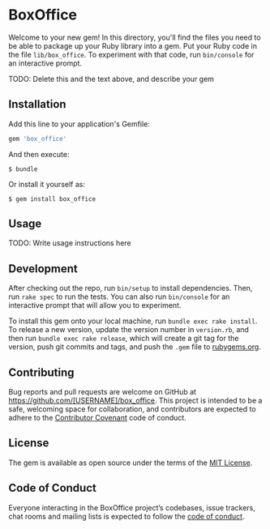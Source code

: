 # BoxOffice

Welcome to your new gem! In this directory, you'll find the files you need to be able to package up your Ruby library into a gem. Put your Ruby code in the file `lib/box_office`. To experiment with that code, run `bin/console` for an interactive prompt.

TODO: Delete this and the text above, and describe your gem

## Installation

Add this line to your application's Gemfile:

```ruby
gem 'box_office'
```

And then execute:

    $ bundle

Or install it yourself as:

    $ gem install box_office

## Usage

TODO: Write usage instructions here

## Development

After checking out the repo, run `bin/setup` to install dependencies. Then, run `rake spec` to run the tests. You can also run `bin/console` for an interactive prompt that will allow you to experiment.

To install this gem onto your local machine, run `bundle exec rake install`. To release a new version, update the version number in `version.rb`, and then run `bundle exec rake release`, which will create a git tag for the version, push git commits and tags, and push the `.gem` file to [rubygems.org](https://rubygems.org).

## Contributing

Bug reports and pull requests are welcome on GitHub at https://github.com/[USERNAME]/box_office. This project is intended to be a safe, welcoming space for collaboration, and contributors are expected to adhere to the [Contributor Covenant](http://contributor-covenant.org) code of conduct.

## License

The gem is available as open source under the terms of the [MIT License](https://opensource.org/licenses/MIT).

## Code of Conduct

Everyone interacting in the BoxOffice project’s codebases, issue trackers, chat rooms and mailing lists is expected to follow the [code of conduct](https://github.com/[USERNAME]/box_office/blob/master/CODE_OF_CONDUCT.md).
